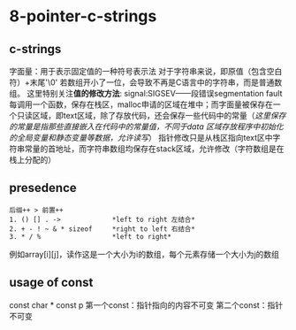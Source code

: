 # 8-pointer-c-strings

## c-strings
  字面量：用于表示固定值的一种符号表示法
  对于字符串来说，即原值（包含空白符）+末尾'\0'
  若数组开小了一位，会导致不再是C语言中的字符串，而是普通数组。
  这里特别关注**值的修改方法**:
    signal:SIGSEV——段错误segmentation fault
    每调用一个函数，保存在栈区，malloc申请的区域在堆中；而字面量被保存在一个只读区域，即text区域，除了存放代码，还会保存一些代码中的常量（*这里保存的常量是指那些直接嵌入在代码中的常量值，不同于data 区域存放程序中初始化的全局变量和静态变量等数据，允许读写*）
    指针修改只是从栈区指向text区中字符串常量的首地址，而字符串数组均保存在stack区域，允许修改（字符数组是在栈上分配的）

## presedence
    后缀++ > 前置++
    1. () [] . ->             *left to right 左结合*
    2. + - ! ~ & * sizeof     *right to left 右结合*
    3. * / %                  *left to right*
   
   例如array[i][j]，读作这是一个大小为i的数组，每个元素存储一个大小为j的数组
## usage of const
  const char * const p
  第一个const：指针指向的内容不可变
  第二个const：指针不可变